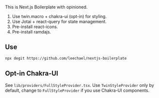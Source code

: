 This is Next.js Boilerplate with opinioned.

1. Use twin.macro + chakra-ui (opt-in) for styling.
2. Use Jotai + react-query for state management.
3. Pre-install react-icons.
4. Pre-install ramdajs.

## Use

``` bash
npx degit https://github.com/leechael/nextjs-boilerplate
```

## Opt-in Chakra-UI

See `lib/providers/FullStyleProvider.tsx`. Use `TwinStyleProvider` only by default, change to `FullStyleProvider` if you use Chakra-UI components.